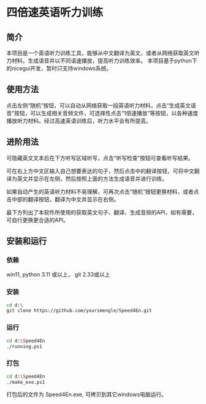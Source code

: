 # 四倍速英语听力训练 

## 简介

本项目是一个英语听力训练工具，能够从中文翻译为英文，或者从网络获取英文听力材料，生成语音并以不同语速播放，提高听力训练效率。
本项目基于python下的nicegui开发，暂时只支持windows系统。

## 使用方法

点击左侧“随机”按钮，可以自动从网络获取一段英语听力材料，点击“生成英文语音”按钮，可以生成相关音频文件，可选择性点击“1倍速播放”等按钮，以各种速度播放听力材料。经过高速英语训练后，听力水平会有所提高。

## 进阶用法

可隐藏英文文本后在下方听写区域听写，点击“听写检查”按钮可查看听写结果。

可在右上方中文区输入自己想要表达的句子，然后点击中的翻译按钮，可将中文翻译为英文并显示在左侧，然后按照上面的方法生成语音并进行训练。

如果自动产生的英语听力材料不易理解，可再次点击“随机”按钮更换材料，或者点击中部的翻译按钮，翻译为中文并显示在右侧。

最下方列出了本软件所使用的获取英文句子、翻译、生成音频的API，如有需要，可自行更换更合适的API。

## 安装和运行

### 依赖

win11, python 3.11 或以上， git 2.33或以上 

### 安装

```bash
cd d:\
git clone https://github.com/yoursmengle/Speed4En.git
```

### 运行

```bash
cd d:\Speed4En
./running.ps1
```

### 打包

```bash
cd d:\Speed4En
./make_exe.ps1
```
打包后的文件为 Speed4En.exe, 可拷贝到其它windows电脑运行。

